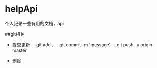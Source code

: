 # helpApi
个人记录一些有用的文档，api

##git相关
 - 提交更新
  -- git add .
  -- git commit -m 'message'
  -- git push -u origin master
 
 - 删除

